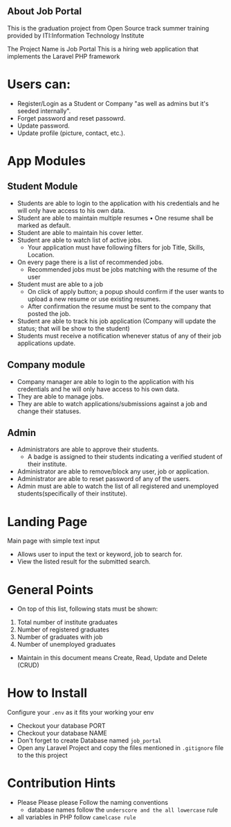 ## About Job Portal

This is the graduation project from Open Source track summer training provided by ITI:Information Technology Institute

The Project Name is Job Portal
This is a hiring web application that implements the Laravel PHP framework

# Users can:
- Register/Login as a Student or Company "as well as admins but it's seeded internally".
- Forget password and reset passowrd.
- Update password.
- Update profile (picture, contact, etc.).

# App Modules

## Student Module

- Students are able to login to the application with his credentials and he will only have access to his own data.
- Student are able to maintain multiple resumes • One resume shall be marked as default.
- Student are able to maintain his cover letter.
- Student are able to watch list of active jobs.
    - Your application must have following filters for job Title, Skills, Location.
- On every page there is a list of recommended jobs.
    - Recommended jobs must be jobs matching with the resume of the user
- Student must are able to a job
    - On click of apply button; a popup should confirm if the user wants to upload a new resume or use existing resumes.
    - After confirmation the resume must be sent to the company that posted the job.
- Student are able to track his job application (Company will update the status; that will be show to the student)
- Students must receive a notification whenever status of any of their job applications update.


## Company module

- Company manager are able to login to the application with his credentials and he will only have access to his own data.
- They are able to manage jobs.
- They are able to watch applications/submissions against a job and change their statuses.


## Admin

- Administrators are able to approve their students.
    - A badge is assigned to their students indicating a verified student of their institute.
- Administrator are able to remove/block any user, job or application.
- Administrator are able to reset password of any of the users.
- Admin must are able to watch the list of all registered and unemployed students(specifically of their institute).

# Landing Page

Main page with simple text input
- Allows user to input the text or keyword, job to search for.
- View the listed result for the submitted search.

# General Points
- On top of this list, following stats must be shown:
1. Total number of institute graduates
2. Number of registered graduates
3. Number of graduates with job
4. Number of unemployed graduates
- Maintain in this document means Create, Read, Update and Delete (CRUD)


# How to Install

Configure your `.env` as it fits your working your env
- Checkout your database PORT
- Checkout your database NAME
- Don't forget to create Database named `job_portal`
- Open any Laravel Project and copy the files mentioned in `.gitignore` file to the this project

# Contribution Hints

- Please Please please Follow the naming conventions
    - database names follow the `underscore and the all lowercase` rule
- all variables in PHP follow `camelcase rule`
